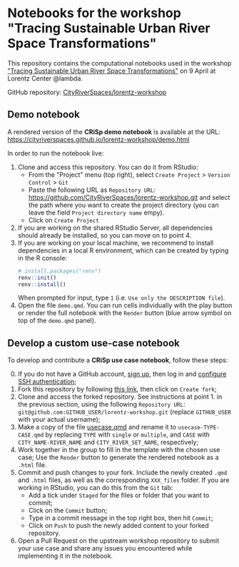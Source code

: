 # Notebooks for the workshop "Tracing Sustainable Urban River Space Transformations"

This repository contains the computational notebooks used in the workshop ["Tracing Sustainable Urban River Space Transformations"](https://www.lorentzcenter.nl/tracing-sustainable-urban-river-space-transformations.html) on 9 April at Lorentz Center @lambda.

GitHub repository: [CityRiverSpaces/lorentz-workshop](https://github.com/CityRiverSpaces/lorentz-workshop)

## Demo notebook

A rendered version of the **CRiSp demo notebook** is available at the URL: <https://cityriverspaces.github.io/lorentz-workshop/demo.html>

In order to run the notebook live:

1. Clone and access this repository. You can do it from RStudio:
   * From the "Project" menu (top right), select `Create Project` > `Version Control` > `Git`
   * Paste the following URL as `Repository URL`: <https://github.com/CityRiverSpaces/lorentz-workshop.git> and select the path where you want to create the project directory (you can leave the field `Project directory name` empy).
   * Click on `Create Project`
3. If you are working on the shared RStudio Server, all dependencies should already be installed, so you can move on to point 4.
4. If you are working on your local machine, we recommend to install dependencies in a local R environment, which can be created by typing in the R console:
    ```r
    # install.packages("renv")
    renv::init()
    renv::install()
    ```
    When prompted for input, type `1` (i.e. `Use only the DESCRIPTION file`).
5. Open the file `demo.qmd`. You can run cells individually with the play button or render the full notebook with the `Render` button (blue arrow symbol on top of the `demo.qmd` panel).

## Develop a custom use-case notebook

To develop and contribute a **CRiSp use case notebook**, follow these steps:

0. If you do not have a GitHub account, [sign up](https://github.com), then log in and [configure SSH authentication](https://docs.github.com/en/authentication/connecting-to-github-with-ssh/adding-a-new-ssh-key-to-your-github-account);
1. Fork this repository by following [this link](https://github.com/CityRiverSpaces/lorentz-workshop/fork), then click on `Create fork`;
2. Clone and access the forked repository. See instructions at point 1. in the previous section, using the following `Repository URL`: `git@github.com:GITHUB_USER/lorentz-workshop.git` (replace `GITHUB_USER` with your actual username);
3. Make a copy of the file [usecase.qmd](usecase.qmd) and rename it to `usecase-TYPE-CASE.qmd` by replacing `TYPE` with `single` or `multiple`, and `CASE` with `CITY_NAME-RIVER_NAME` and `CITY_RIVER_SET_NAME`, respectively;
4. Work together in the group to fill in the template with the chosen use case; Use the `Render` button to generate the rendered notebook as a `.html` file.
5. Commit and push changes to your fork. Include the newly created `.qmd` and `.html` files, as well as the corresponding `XXX_files` folder. If you are working in RStudio, you can do this from the `Git` tab:
    * Add a tick under `Staged` for the files or folder that you want to commit;
    * Click on the `Commit` button;
    * Type in a commit message in the top right box, then hit `Commit`;
    * Click on `Push` to push the newly added content to your forked repository.
6. Open a Pull Request on the upstream workshop repository to submit your use case and share any issues you encountered while implementing it in the notebook.
